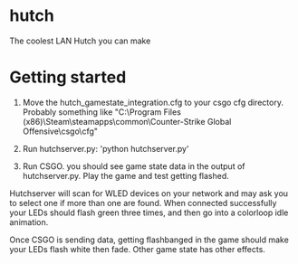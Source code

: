 # hutch
The coolest LAN Hutch you can make

# Getting started

1. Move the hutch_gamestate_integration.cfg to your csgo cfg directory. Probably something like "C:\Program Files (x86)\Steam\steamapps\common\Counter-Strike Global Offensive\csgo\cfg"

2. Run hutchserver.py: 'python hutchserver.py'

3. Run CSGO. you should see game state data in the output of hutchserver.py. Play the game and test getting flashed.

Hutchserver will scan for WLED devices on your network and may ask you to select one if more than one are found. When connected successfully your LEDs should flash green three times, and then go into a colorloop idle animation.

Once CSGO is sending data, getting flashbanged in the game should make your LEDs flash white then fade. Other game state has other effects.